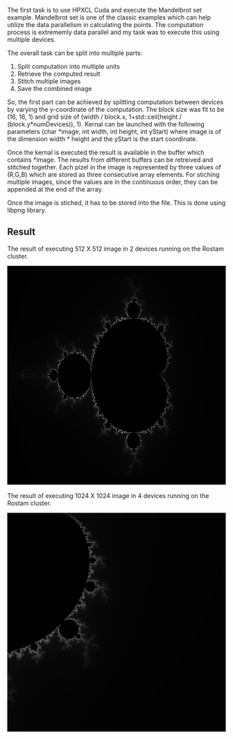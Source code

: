 The first task is to use HPXCL Cuda and execute the Mandelbrot set example. Mandelbrot set is one of the classic examples which can help utilize the data parallelism in calculating the points. The computation process is extrememly data parallel and my task was to execute this using multiple devices.

The overall task can be split into multiple parts:
1. Split computation into multiple units
2. Retrieve the computed result
3. Stitch multiple images
4. Save the combined image

So, the first part can be achieved by splitting computation between devices by varying the y-coordinate of the computation. The block size was fit to be (16, 16, 1) and grid size of (width / block.x, 1+std::ceil(height / (block.y*numDevices)), 1). Kernal can be launched with the following parameters (char *image, int width, int height, int yStart) where image is of the dimension width * height and the yStart is the start coordinate.

Once the kernal is executed the result is available in the buffer which contains *image. The results from different buffers can be retreived and stitched together. Each pizel in the image is represented by three values of (R,G,B) which are stored as three consecutive array elements. For stiching multiple images, since the values are in the continuous order, they can be appended at the end of the array.

Once the image is stiched, it has to be stored into the file. This is done using libpng library.


Result
-------------------
The result of executing 512 X 512 image in 2 devices running on the Rostam cluster.

![Mandelbrot](https://raw.githubusercontent.com/MADHAVAN001/madhavan001.github.io/master/images/mandelbrot.png)


The result of executing 1024 X 1024 image in 4 devices running on the Rostam cluster.

![Mandelbrot](https://raw.githubusercontent.com/MADHAVAN001/madhavan001.github.io/master/images/SingleDevice.png)